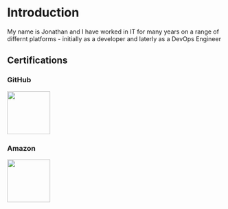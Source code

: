 # Introduction
My name is Jonathan and I have worked in IT for many years on a range of differnt platforms - initially as a developer and laterly as a DevOps Engineer

## Certifications
### GitHub
<img src="https://images.credly.com/size/110x110/images/024d0122-724d-4c5a-bd83-cfe3c4b7a073/image.png" width="100" height="100"><p>


### Amazon
<img src="https://images.credly.com/size/340x340/images/2784d0d8-327c-406f-971e-9f0e15097003/image.png" width="100" height="100"><p>
